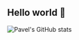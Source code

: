 ## Hello world 👋

<!--
**PavelPilipenk/PavelPilipenk** is a ✨ _special_ ✨ repository because its `README.md` (this file) appears on your GitHub profile.

Here are some ideas to get you started:

- 🔭 I’m currently working on ...
- 🌱 I’m currently learning ...
- 👯 I’m looking to collaborate on ...
- 🤔 I’m looking for help with ...
- 💬 Ask me about ...
- 📫 How to reach me: ...
- 😄 Pronouns: ...
- ⚡ Fun fact: ...
-->

![Pavel's GitHub stats](https://github-readme-stats-three-mu-36.vercel.app/api?username=PavelPilipenk&count_private=true&include_all_commits=true&show=prs_merged&hide=stars,issues&hide_rank=true)
